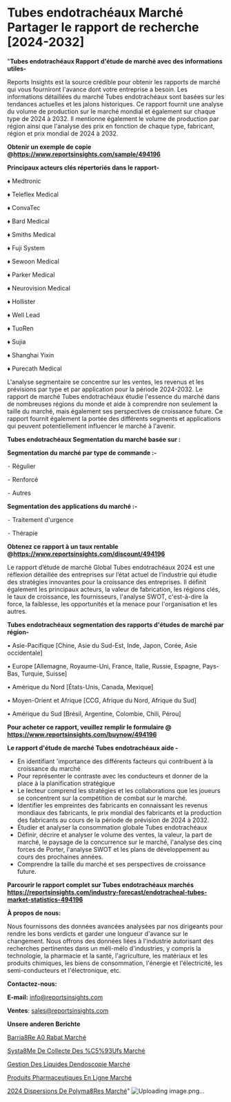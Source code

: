 # Tubes endotrachéaux Marché Partager le rapport de recherche [2024-2032]

"<strong>Tubes endotrachéaux Rapport d'étude de marché avec des informations utiles-</strong>

Reports Insights est la source crédible pour obtenir les rapports de marché qui vous fourniront l'avance dont votre entreprise a besoin. Les informations détaillées du marché Tubes endotrachéaux sont basées sur les tendances actuelles et les jalons historiques. Ce rapport fournit une analyse du volume de production sur le marché mondial et également sur chaque type de 2024 à 2032. Il mentionne également le volume de production par région ainsi que l'analyse des prix en fonction de chaque type, fabricant, région et prix mondial de 2024 à 2032.

<strong><b>Obtenir un exemple de copie @</b></strong><a href=https://www.reportsinsights.com/sample/494196><strong><b>https://www.reportsinsights.com/sample/494196</b></strong></a>

<b>Principaux acteurs clés répertoriés dans le rapport-</b>

<b> </b>♦ Medtronic

♦ Teleflex Medical

♦ ConvaTec

♦ Bard Medical

♦ Smiths Medical

♦ Fuji System

♦ Sewoon Medical

♦ Parker Medical

♦ Neurovision Medical

♦ Hollister

♦ Well Lead

♦ TuoRen

♦ Sujia

♦ Shanghai Yixin

♦ Purecath Medical

L'analyse segmentaire se concentre sur les ventes, les revenus et les prévisions par type et par application pour la période 2024-2032. Le rapport de marché Tubes endotrachéaux étudie l'essence du marché dans de nombreuses régions du monde et aide à comprendre non seulement la taille du marché, mais également ses perspectives de croissance future. Ce rapport fournit également la portée des différents segments et applications qui peuvent potentiellement influencer le marché à l'avenir.

<strong>Tubes endotrachéaux Segmentation du marché basée sur :</strong>

<strong>Segmentation du marché par type de commande :-</strong>

⁃ Régulier

⁃ Renforcé

⁃ Autres

<strong>Segmentation des applications du marché :-</strong>

⁃ Traitement d'urgence

⁃ Thérapie

<strong><b>Obtenez ce rapport à un taux rentable @</b></strong><a href=https://www.reportsinsights.com/discount/494196><strong><b>https://www.reportsinsights.com/discount/494196</b></strong></a>

Le rapport d’étude de marché Global Tubes endotrachéaux 2024 est une réflexion détaillée des entreprises sur l’état actuel de l’industrie qui étudie des stratégies innovantes pour la croissance des entreprises. Il définit également les principaux acteurs, la valeur de fabrication, les régions clés, le taux de croissance, les fournisseurs, l'analyse SWOT, c'est-à-dire la force, la faiblesse, les opportunités et la menace pour l'organisation et les autres.

<strong>Tubes endotrachéaux segmentation des rapports d'études de marché par région-</strong>

• Asie-Pacifique [Chine, Asie du Sud-Est, Inde, Japon, Corée, Asie occidentale]

• Europe [Allemagne, Royaume-Uni, France, Italie, Russie, Espagne, Pays-Bas, Turquie, Suisse]

• Amérique du Nord [États-Unis, Canada, Mexique]

• Moyen-Orient et Afrique [CCG, Afrique du Nord, Afrique du Sud]

• Amérique du Sud [Brésil, Argentine, Colombie, Chili, Pérou]

<strong>Pour acheter ce rapport, veuillez remplir le formulaire @   <a href=https://www.reportsinsights.com/buynow/494196>https://www.reportsinsights.com/buynow/494196</a></strong>

<strong>Le rapport d'étude de marché Tubes endotrachéaux aide -</strong>
<ul>
  <li>En identifiant 'importance des différents facteurs qui contribuent à la croissance du marché</li>
  <li>Pour représenter le contraste avec les conducteurs et donner de la place à la planification stratégique</li>
  <li>Le lecteur comprend les stratégies et les collaborations que les joueurs se concentrent sur la compétition de combat sur le marché.</li>
  <li>Identifier les empreintes des fabricants en connaissant les revenus mondiaux des fabricants, le prix mondial des fabricants et la production des fabricants au cours de la période de prévision de 2024 à 2032.</li>
  <li>Étudier et analyser la consommation globale Tubes endotrachéaux</li>
  <li>Définir, décrire et analyser le volume des ventes, la valeur, la part de marché, le paysage de la concurrence sur le marché, l'analyse des cinq forces de Porter, l'analyse SWOT et les plans de développement au cours des prochaines années.</li>
  <li>Comprendre la taille du marché et ses perspectives de croissance future.</li>
</ul>

<strong>Parcourir le rapport complet sur Tubes endotrachéaux marchés <a href=https://reportsinsights.com/industry-forecast/endotracheal-tubes-market-statistics-494196>https://reportsinsights.com/industry-forecast/endotracheal-tubes-market-statistics-494196</a></strong>

<strong>À propos de nous:</strong>

Nous fournissons des données avancées analysées par nos dirigeants pour rendre les bons verdicts et garder une longueur d'avance sur le changement. Nous offrons des données liées à l'industrie autorisant des recherches pertinentes dans un méli-mélo d'industries, y compris la technologie, la pharmacie et la santé, l'agriculture, les matériaux et les produits chimiques, les biens de consommation, l'énergie et l'électricité, les semi-conducteurs et l'électronique, etc.

<strong>Contactez-nous:</strong>

<strong>E-mail:</strong> <a href=mailto:info@reportsinsights.com>info@reportsinsights.com</a>

<strong>Ventes</strong>: <a href=mailto:sales@reportsinsights.com>sales@reportsinsights.com</a>

<strong>Unsere anderen Berichte</strong>

<a href=https://www.linkedin.com/pulse/barri%C3%A8re-%C3%A0-rabat-march%C3%A9-part-et-croissance-mpq4c/>Barria8Re A0 Rabat Marché</a>

<a href=https://www.linkedin.com/pulse/syst%C3%A8me-de-collecte-des-%C5%93ufs-march%C3%A9analyse-hi77c/>Systa8Me De Collecte Des %C5%93Ufs Marché</a>

<a href=https://www.linkedin.com/pulse/gestion-des-liquides-dendoscopie-marché-progrès-g18yc/>Gestion Des Liquides Dendoscopie Marché</a>

<a href=https://www.linkedin.com/pulse/produits-pharmaceutiques-en-ligne-march%C3%A9-analyse-nfxcc/>Produits Pharmaceutiques En Ligne Marché</a>

<a href=https://www.linkedin.com/pulse/2024-dispersions-de-polym%C3%A8res-march%C3%A9-rapport-mgcxc/>2024 Dispersions De Polyma8Res Marché</a>"
![Uploading image.png…]()
